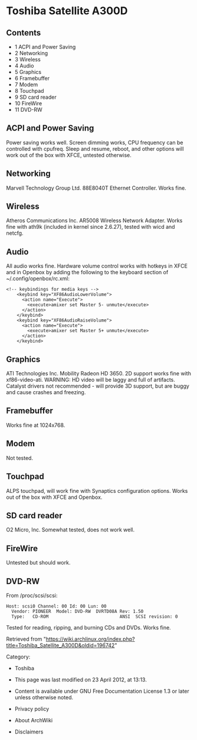 Toshiba Satellite A300D
=======================

Contents
--------

-   1 ACPI and Power Saving
-   2 Networking
-   3 Wireless
-   4 Audio
-   5 Graphics
-   6 Framebuffer
-   7 Modem
-   8 Touchpad
-   9 SD card reader
-   10 FireWire
-   11 DVD-RW

ACPI and Power Saving
---------------------

Power saving works well. Screen dimming works, CPU frequency can be
controlled with cpufreq. Sleep and resume, reboot, and other options
will work out of the box with XFCE, untested otherwise.

Networking
----------

Marvell Technology Group Ltd. 88E8040T Ethernet Controller. Works fine.

Wireless
--------

Atheros Communications Inc. AR5008 Wireless Network Adapter. Works fine
with ath9k (included in kernel since 2.6.27), tested with wicd and
netcfg.

Audio
-----

All audio works fine. Hardware volume control works with hotkeys in XFCE
and in Openbox by adding the following to the keyboard section of
~/.config/openbox/rc.xml:

    <!-- keybindings for media keys -->
        <keybind key="XF86AudioLowerVolume">
          <action name="Execute">
            <execute>amixer set Master 5- unmute</execute>
          </action>
        </keybind>
        <keybind key="XF86AudioRaiseVolume">
          <action name="Execute">
            <execute>amixer set Master 5+ unmute</execute>
          </action>
        </keybind>
      

Graphics
--------

ATI Technologies Inc. Mobility Radeon HD 3650. 2D support works fine
with xf86-video-ati. WARNING: HD video will be laggy and full of
artifacts. Catalyst drivers not recommended - will provide 3D support,
but are buggy and cause crashes and freezing.

Framebuffer
-----------

Works fine at 1024x768.

Modem
-----

Not tested.

Touchpad
--------

ALPS touchpad, will work fine with Synaptics configuration options.
Works out of the box with XFCE and Openbox.

SD card reader
--------------

O2 Micro, Inc. Somewhat tested, does not work well.

FireWire
--------

Untested but should work.

DVD-RW
------

From /proc/scsi/scsi:

    Host: scsi0 Channel: 00 Id: 00 Lun: 00
      Vendor: PIONEER  Model: DVD-RW  DVRTD08A Rev: 1.50
      Type:   CD-ROM                           ANSI  SCSI revision: 0

Tested for reading, ripping, and burning CDs and DVDs. Works fine.

Retrieved from
"https://wiki.archlinux.org/index.php?title=Toshiba_Satellite_A300D&oldid=196742"

Category:

-   Toshiba

-   This page was last modified on 23 April 2012, at 13:13.
-   Content is available under GNU Free Documentation License 1.3 or
    later unless otherwise noted.
-   Privacy policy
-   About ArchWiki
-   Disclaimers
